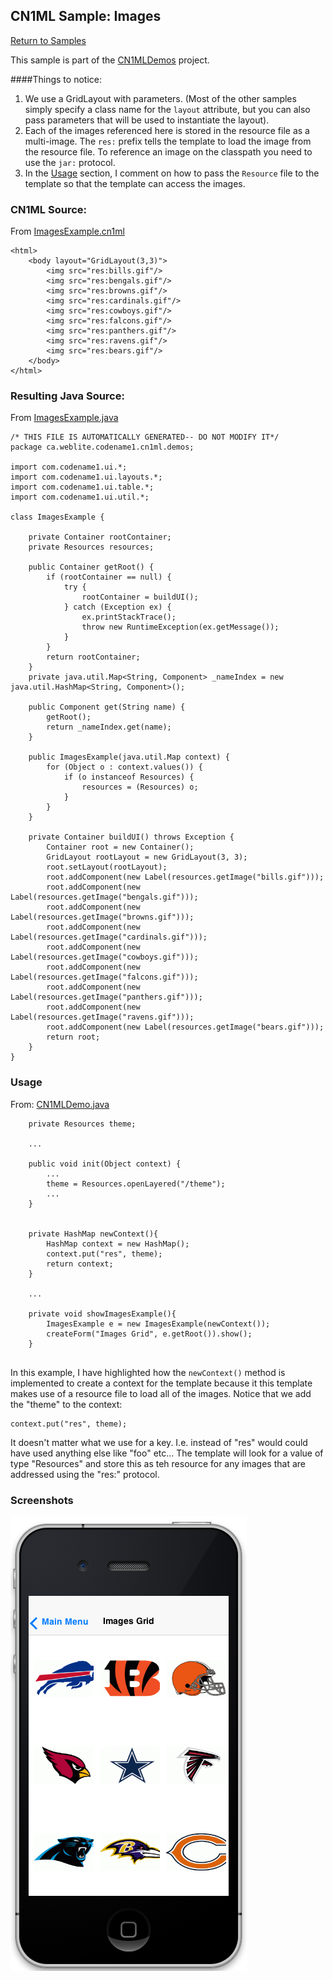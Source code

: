 ## CN1ML Sample: Images

[Return to Samples](../../README.md#more-samples)

This sample is part of the [CN1MLDemos](../../CN1MLDemos) project.

####Things to notice:

1. We use a GridLayout with parameters.  (Most of the other samples simply specify a class name for the `layout` attribute, but you can also pass parameters that will be used to instantiate the layout).
2. Each of the images referenced here is stored in the resource file as a multi-image.  The `res:` prefix tells the template to load the image from the resource file.  To reference an image on the classpath you need to use the `jar:` protocol.
3. In the [Usage](#usage) section, I comment on how to pass the `Resource` file to the template so that the template can access the images.

### CN1ML Source:

From [ImagesExample.cn1ml](../../CN1MLDemos/src/ca/weblite/codename1/cn1ml/demos/ImagesExample.cn1ml)

~~~
<html>
    <body layout="GridLayout(3,3)">
        <img src="res:bills.gif"/>
        <img src="res:bengals.gif"/>
        <img src="res:browns.gif"/>
        <img src="res:cardinals.gif"/>
        <img src="res:cowboys.gif"/>
        <img src="res:falcons.gif"/>
        <img src="res:panthers.gif"/>
        <img src="res:ravens.gif"/>
        <img src="res:bears.gif"/>
    </body>
</html>
~~~

### Resulting Java Source:

From [ImagesExample.java](../../CN1MLDemos/src/ca/weblite/codename1/cn1ml/demos/ImagesExample.java)

~~~
/* THIS FILE IS AUTOMATICALLY GENERATED-- DO NOT MODIFY IT*/
package ca.weblite.codename1.cn1ml.demos;

import com.codename1.ui.*;
import com.codename1.ui.layouts.*;
import com.codename1.ui.table.*;
import com.codename1.ui.util.*;

class ImagesExample {

    private Container rootContainer;
    private Resources resources;

    public Container getRoot() {
        if (rootContainer == null) {
            try {
                rootContainer = buildUI();
            } catch (Exception ex) {
                ex.printStackTrace();
                throw new RuntimeException(ex.getMessage());
            }
        }
        return rootContainer;
    }
    private java.util.Map<String, Component> _nameIndex = new java.util.HashMap<String, Component>();

    public Component get(String name) {
        getRoot();
        return _nameIndex.get(name);
    }

    public ImagesExample(java.util.Map context) {
        for (Object o : context.values()) {
            if (o instanceof Resources) {
                resources = (Resources) o;
            }
        }
    }

    private Container buildUI() throws Exception {
        Container root = new Container();
        GridLayout rootLayout = new GridLayout(3, 3);
        root.setLayout(rootLayout);
        root.addComponent(new Label(resources.getImage("bills.gif")));
        root.addComponent(new Label(resources.getImage("bengals.gif")));
        root.addComponent(new Label(resources.getImage("browns.gif")));
        root.addComponent(new Label(resources.getImage("cardinals.gif")));
        root.addComponent(new Label(resources.getImage("cowboys.gif")));
        root.addComponent(new Label(resources.getImage("falcons.gif")));
        root.addComponent(new Label(resources.getImage("panthers.gif")));
        root.addComponent(new Label(resources.getImage("ravens.gif")));
        root.addComponent(new Label(resources.getImage("bears.gif")));
        return root;
    }
}

~~~


### Usage

From: [CN1MLDemo.java](../../CN1MLDemos/src/ca/weblite/codename1/cn1ml/demos/CN1MLDemo.java)

~~~
    private Resources theme;
    
    ...
    
    public void init(Object context) {
        ...
        theme = Resources.openLayered("/theme");
        ...
    }


    private HashMap newContext(){
        HashMap context = new HashMap();
        context.put("res", theme);
        return context;
    }
    
    ...
    
    private void showImagesExample(){
        ImagesExample e = new ImagesExample(newContext());
        createForm("Images Grid", e.getRoot()).show();
    }
    
~~~

In this example, I have highlighted how the `newContext()` method is implemented to create a context for the template because it this template makes use of a resource file to load all of the images.  Notice that we add the "theme" to the context:

~~~
context.put("res", theme);
~~~

It doesn't matter what we use for a key.  I.e. instead of "res" would could have used anything else like "foo" etc...  The template will look for a value of type "Resources" and store this as teh resource for any images that are addressed using the "res:" protocol.

### Screenshots

![iOS Screenshot](screenshots/ImagesExample-ios.png)